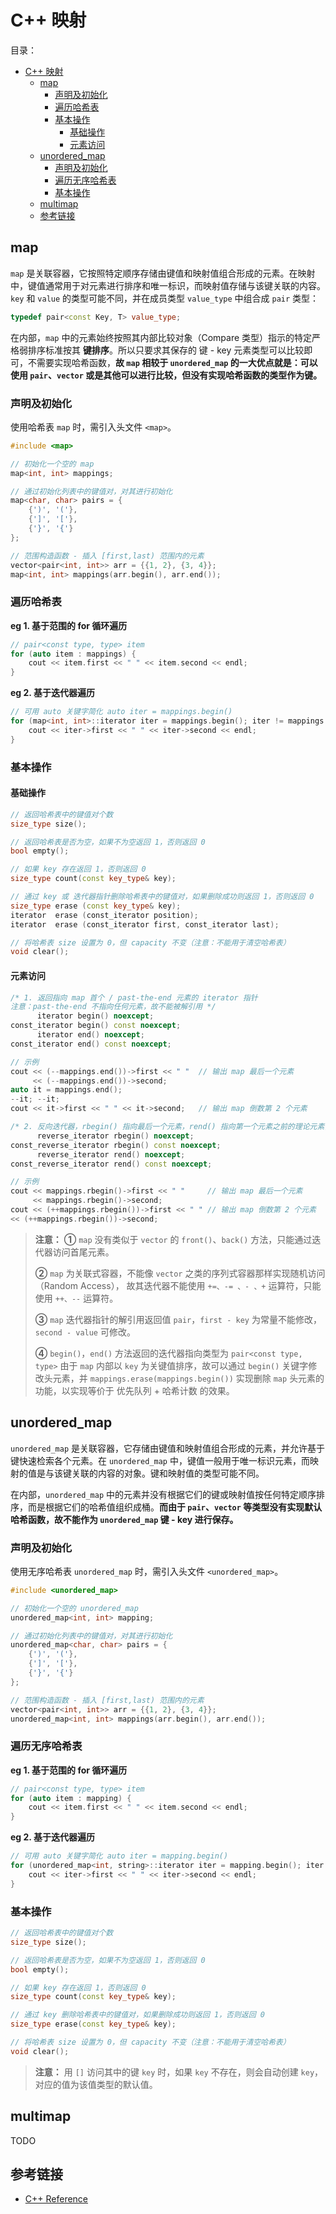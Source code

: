 # C++ 映射

目录：

- [C++ 映射](#c-映射)
  - [map](#map)
    - [声明及初始化](#声明及初始化)
    - [遍历哈希表](#遍历哈希表)
    - [基本操作](#基本操作)
      - [基础操作](#基础操作)
      - [元素访问](#元素访问)
  - [unordered_map](#unordered_map)
    - [声明及初始化](#声明及初始化-1)
    - [遍历无序哈希表](#遍历无序哈希表)
    - [基本操作](#基本操作-1)
  - [multimap](#multimap)
  - [参考链接](#参考链接)

## map

`map` 是关联容器，它按照特定顺序存储由键值和映射值组合形成的元素。在映射中，键值通常用于对元素进行排序和唯一标识，而映射值存储与该键关联的内容。`key` 和 `value` 的类型可能不同，并在成员类型 `value_type` 中组合成 `pair` 类型：

```C++
typedef pair<const Key, T> value_type;
```

在内部，`map` 中的元素始终按照其内部比较对象（Compare 类型）指示的特定严格弱排序标准按其 **键排序**。所以只要求其保存的 键 - key 元素类型可以比较即可，不需要实现哈希函数，**故 `map` 相较于 `unordered_map` 的一大优点就是：可以使用 `pair`、`vector` 或是其他可以进行比较，但没有实现哈希函数的类型作为键。**

### 声明及初始化

使用哈希表 `map` 时，需引入头文件 `<map>`。

```C++
#include <map>

// 初始化一个空的 map
map<int, int> mappings;

// 通过初始化列表中的键值对，对其进行初始化
map<char, char> pairs = {
    {')', '('},
    {']', '['},
    {'}', '{'}
};

// 范围构造函数 - 插入 [first,last) 范围内的元素
vector<pair<int, int>> arr = {{1, 2}, {3, 4}};
map<int, int> mappings(arr.begin(), arr.end());
```

### 遍历哈希表

**eg 1. 基于范围的 for 循环遍历**

```C++
// pair<const type, type> item
for (auto item : mappings) {
    cout << item.first << " " << item.second << endl;
}
```

**eg 2. 基于迭代器遍历**

```C++
// 可用 auto 关键字简化 auto iter = mappings.begin()
for (map<int, int>::iterator iter = mappings.begin(); iter != mappings.end(); ++iter) {
    cout << iter->first << " " << iter->second << endl;
}
```

### 基本操作

#### 基础操作

```C++
// 返回哈希表中的键值对个数
size_type size();

// 返回哈希表是否为空，如果不为空返回 1，否则返回 0
bool empty();

// 如果 key 存在返回 1，否则返回 0
size_type count(const key_type& key);

// 通过 key 或 迭代器指针删除哈希表中的键值对，如果删除成功则返回 1，否则返回 0
size_type erase (const key_type& key);
iterator  erase (const_iterator position);
iterator  erase (const_iterator first, const_iterator last);

// 将哈希表 size 设置为 0，但 capacity 不变（注意：不能用于清空哈希表）
void clear();
```

#### 元素访问

```C++
/* 1. 返回指向 map 首个 / past-the-end 元素的 iterator 指针
注意：past-the-end 不指向任何元素，故不能被解引用 */
      iterator begin() noexcept;
const_iterator begin() const noexcept;
      iterator end() noexcept;
const_iterator end() const noexcept;

// 示例
cout << (--mappings.end())->first << " "  // 输出 map 最后一个元素
     << (--mappings.end())->second;
auto it = mappings.end();
--it; --it;
cout << it->first << " " << it->second;   // 输出 map 倒数第 2 个元素

/* 2. 反向迭代器，rbegin() 指向最后一个元素，rend() 指向第一个元素之前的理论元素，不可解引用 */
      reverse_iterator rbegin() noexcept;
const_reverse_iterator rbegin() const noexcept;
      reverse_iterator rend() noexcept;
const_reverse_iterator rend() const noexcept;

// 示例
cout << mappings.rbegin()->first << " "     // 输出 map 最后一个元素
     << mappings.rbegin()->second;  
cout << (++mappings.rbegin())->first << " " // 输出 map 倒数第 2 个元素
<< (++mappings.rbegin())->second;
```

> **注意：**
> **①** `map` 没有类似于 `vector` 的 `front()`、`back()` 方法，只能通过迭代器访问首尾元素。
>
> **②** `map` 为关联式容器，不能像 `vector` 之类的序列式容器那样实现随机访问（Random Access），
故其迭代器不能使用 `+=、-= 、- 、+` 运算符，只能使用 `++、--` 运算符。
>
> **③** `map` 迭代器指针的解引用返回值 `pair`，`first - key` 为常量不能修改，`second - value` 可修改。
>
> **④** `begin()`，`end()` 方法返回的迭代器指向类型为 `pair<const type, type>` 由于 `map` 内部以 `key` 为关键值排序，故可以通过 `begin()` 关键字修改头元素，并 `mappings.erase(mappings.begin())` 实现删除 `map` 头元素的功能，以实现等价于 优先队列 + 哈希计数 的效果。

## unordered_map

`unordered_map` 是关联容器，它存储由键值和映射值组合形成的元素，并允许基于键快速检索各个元素。在 `unordered_map` 中，键值一般用于唯一标识元素，而映射的值是与该键关联的内容的对象。键和映射值的类型可能不同。

在内部，`unordered_map` 中的元素并没有根据它们的键或映射值按任何特定顺序排序，而是根据它们的哈希值组织成桶。**而由于 `pair`、`vector` 等类型没有实现默认哈希函数，故不能作为 `unordered_map` 键 - key 进行保存。**

### 声明及初始化

使用无序哈希表 `unordered_map` 时，需引入头文件 `<unordered_map>`。

```C++
#include <unordered_map>

// 初始化一个空的 unordered_map
unordered_map<int, int> mapping;

// 通过初始化列表中的键值对，对其进行初始化
unordered_map<char, char> pairs = {
    {')', '('},
    {']', '['},
    {'}', '{'}
};

// 范围构造函数 - 插入 [first,last) 范围内的元素
vector<pair<int, int>> arr = {{1, 2}, {3, 4}};
unordered_map<int, int> mappings(arr.begin(), arr.end());
```

### 遍历无序哈希表

**eg 1. 基于范围的 for 循环遍历**

```C++
// pair<const type, type> item
for (auto item : mapping) {
    cout << item.first << " " << item.second << endl;
}
```

**eg 2. 基于迭代器遍历**

```C++
// 可用 auto 关键字简化 auto iter = mapping.begin()
for (unordered_map<int, string>::iterator iter = mapping.begin(); iter != mapping.end(); ++iter) {
    cout << iter->first << " " << iter->second << endl;
}
```

### 基本操作

```C++
// 返回哈希表中的键值对个数
size_type size();

// 返回哈希表是否为空，如果不为空返回 1，否则返回 0
bool empty();

// 如果 key 存在返回 1，否则返回 0
size_type count(const key_type& key);

// 通过 key 删除哈希表中的键值对，如果删除成功则返回 1，否则返回 0
size_type erase(const key_type& key);

// 将哈希表 size 设置为 0，但 capacity 不变（注意：不能用于清空哈希表）
void clear();
```

> **注意：** 用 `[]` 访问其中的键 `key` 时，如果 `key` 不存在，则会自动创建 `key`，对应的值为该值类型的默认值。

## multimap

TODO

## 参考链接

* [C++ Reference](http://www.cplusplus.com/reference/)
